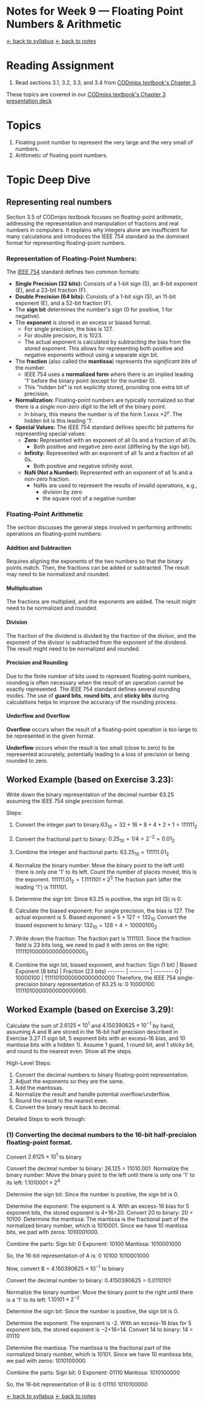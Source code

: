 # Notes for Week 9 &mdash; Floating Point Numbers & Arithmetic

[ &larr; back to syllabus](/courses/ece251/2025/ece251-syllabus-spring-2025.html) [ &larr; back to notes](/courses/ece251/2025/ece251-notes.html)

# Reading Assignment

1. Read sections 3.1, 3.2, 3.3, and 3.4 from [CODmips textbook's Chapter 3](./textbook_CODmips_Chapter_3%20-%20Arithmetic%20for%20Computers.pdf).

These topics are covered in our [CODmips textbook's Chapter 3 presentation deck](./Patterson6e_MIPS_Ch03_PPT.ppt)

# Topics

1. Floating point number to represent the very large and the very small of numbers.
2. Arithmetic of floating point numbers.

# Topic Deep Dive

## Representing real numbers

Section 3.5 of CODmips textbook focuses on floating-point arithmetic, addressing the representation and manipulation of fractions and real numbers in computers. It explains why integers alone are insufficient for many calculations and introduces the IEEE 754 standard as the dominant format for representing floating-point numbers.

### Representation of Floating-Point Numbers:

The [IEEE 754](https://en.wikipedia.org/wiki/IEEE_754) standard defines two common formats:

- **Single Precision (32 bits):** Consists of a 1-bit sign (S), an 8-bit exponent (E), and a 23-bit fraction (F).
- **Double Precision (64 bits):** Consists of a 1-bit sign (S), an 11-bit exponent (E), and a 52-bit fraction (F).
- The **sign bit** determines the number's sign (0 for positive, 1 for negative).
- The **exponent** is stored in an excess or biased format.
  - For single precision, the bias is 127.
  - For double precision, it is 1023.
  - The actual exponent is calculated by subtracting the bias from the stored exponent. This allows for representing both positive and negative exponents without using a separate sign bit.
- The **fraction** (also called the **mantissa**) represents the _significant bits_ of the number.
  - IEEE 754 uses a **normalized form** where there is an implied leading '1' before the binary point (except for the number 0).
  - This "hidden bit" is not explicitly stored, providing one extra bit of precision.
- **Normalization:** Floating-point numbers are typically normalized so that there is a _single non-zero digit_ to the left of the binary point.
  - In binary, this means the number is of the form 1.xxxx $\times 2^y$. The hidden bit is this leading '1'.
- **Special Values:** The IEEE 754 standard defines specific bit patterns for representing special values:
  - **Zero:** Represented with an exponent of all 0s and a fraction of all 0s.
    - Both positive and negative zero exist (differing by the sign bit).
  - **Infinity:** Represented with an exponent of all 1s and a fraction of all 0s.
    - Both positive and negative infinity exist.
  - **NaN (Not a Number):** Represented with an exponent of all 1s and a non-zero fraction.
    - NaNs are used to represent the results of invalid operations, e.g.,
      - division by zero
      - the square root of a negative number

### Floating-Point Arithmetic

The section discusses the general steps involved in performing arithmetic operations on floating-point numbers:

#### Addition and Subtraction

Requires aligning the exponents of the two numbers so that the binary points match. Then, the fractions can be added or subtracted. The result may need to be normalized and rounded.

#### Multiplication

The fractions are multiplied, and the exponents are added. The result might need to be normalized and rounded.

#### Division

The fraction of the dividend is divided by the fraction of the divisor, and the exponent of the divisor is subtracted from the exponent of the dividend. The result might need to be normalized and rounded.

#### Precision and Rounding

Due to the finite number of bits used to represent floating-point numbers, rounding is often necessary when the result of an operation cannot be exactly represented. The IEEE 754 standard defines several rounding modes. The use of **guard bits**, **round bits**, and **sticky bits** during calculations helps to improve the accuracy of the rounding process.

#### Underflow and Overflow

**Overflow** occurs when the result of a floating-point operation is too large to be represented in the given format.

**Underflow** occurs when the result is too small (close to zero) to be represented accurately, potentially leading to a loss of precision or being rounded to zero.

## Worked Example (based on Exercise 3.23):

Write down the binary representation of the decimal number 63.25 assuming the IEEE 754 single precision format.

Steps:

1. Convert the integer part to binary:$`63_{10} = 32 + 16 + 8 + 4 + 2 + 1 = 111111_2`$

2. Convert the fractional part to binary: $0.25_{10} = 1/4 = 2^{-2} = 0.01_2$
3. Combine the integer and fractional parts: $63.25_{10} = 111111.01_2$
4. Normalize the binary number: Move the binary point to the left until there is only one '1' to its left. Count the number of places moved; this is the exponent. $111111.01_2 = 1.1111101 \times 2^5$ The fraction part (after the leading '1') is $1111101$.
5. Determine the sign bit: Since 63.25 is positive, the sign bit (S) is 0.
6. Calculate the biased exponent: For single precision, the bias is 127. The actual exponent is 5. Biased exponent = $5 + 127 = 132_{10}$ Convert the biased exponent to binary: $132_{10} = 128 + 4 = 10000100_2$
7. Write down the fraction: The fraction part is $1111101$. Since the fraction field is 23 bits long, we need to pad it with zeros on the right: $11111010000000000000000_2$
8. Combine the sign bit, biased exponent, and fraction: Sign (1 bit) | Biased Exponent (8 bits) | Fraction (23 bits) ------- | -------- | -------- 0 | 10000100 | 11111010000000000000000
   Therefore, the IEEE 754 single-precision binary representation of 63.25 is: 0 10000100 11111010000000000000000.

## Worked Example (based on Exercise 3.29):

Calculate the sum of $2.6125 \times 10^1$ and $4.150390625 \times 10^{-1}$ by hand, assuming A and B are stored in the 16-bit half precision described in Exercise 3.27 (1 sign bit, 5 exponent bits with an excess-16 bias, and 10 mantissa bits with a hidden 1). Assume 1 guard, 1 round bit, and 1 sticky bit, and round to the nearest even. Show all the steps.

High-Level Steps:

1. Convert the decimal numbers to binary floating-point representation.
2. Adjust the exponents so they are the same.
3. Add the mantissas.
4. Normalize the result and handle potential overflow/underflow.
5. Round the result to the nearest even.
6. Convert the binary result back to decimal.

Detailed Steps to work through:

### (1) Converting the decimal numbers to the 16-bit half-precision floating-point format.

Convert $2.6125 \times 10^1$ to binary

Convert the decimal number to binary:
26.125 = 11010.001
​
Normalize the binary number:
Move the binary point to the left until there is only one '1' to its left:
$1.1010001 \times 2^4$

Determine the sign bit:
Since the number is positive, the sign bit is 0.

Determine the exponent:
The exponent is 4. With an excess-16 bias for 5 exponent bits, the stored exponent is 4+16=20. Convert 20 to binary: 20 = 10100
​
Determine the mantissa:
The mantissa is the fractional part of the normalized binary number, which is 1010001. Since we have 10 mantissa bits, we pad with zeros: 1010001000.

Combine the parts:
Sign bit: 0
Exponent: 10100
Mantissa: 1010001000

So, the 16-bit representation of A is: 0 10100 1010001000

Now, convert B = $4.150390625 \times 10^{-1}$ to binary

Convert the decimal number to binary:
0.4150390625 = 0.0110101

Normalize the binary number:
Move the binary point to the right until there is a '1' to its left:
$1.10101 \times 2^{-2}$

Determine the sign bit:
Since the number is positive, the sign bit is 0.

Determine the exponent:
The exponent is -2. With an excess-16 bias for 5 exponent bits, the stored exponent is −2+16=14.
Convert 14 to binary: 14 = 01110

Determine the mantissa:
The mantissa is the fractional part of the normalized binary number, which is 10101. Since we have 10 mantissa bits, we pad with zeros: 1010100000.

Combine the parts:
Sign bit: 0
Exponent: 01110
Mantissa: 1010100000

So, the 16-bit representation of B is: 0 01110 1010100000

[ &larr; back to syllabus](/courses/ece251/2025/ece251-syllabus-spring-2025.html) [ &larr; back to notes](/courses/ece251/2025/ece251-notes.html)
